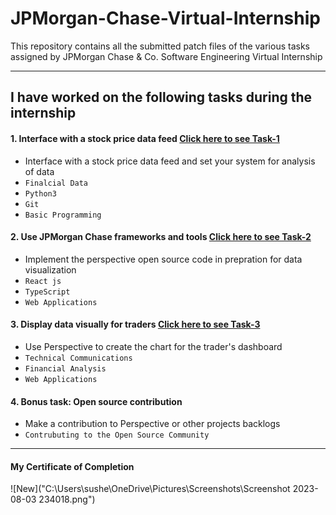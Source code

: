 # JPMorgan-Chase-Virtual-Internship
This repository contains all the submitted patch files of the various tasks assigned by JPMorgan Chase & Co. Software Engineering Virtual Internship

---
## I have worked on the following tasks during the internship
#### 1. Interface with a stock price data feed [Click here to see Task-1](https://github.com/Aman22sharma/JPMorgan-Chase-Virtual-Internship/tree/master/JPMC-tech-task-1-PY3)
- Interface with a stock price data feed and set your system for analysis of data
- `Finalcial Data` 
- `Python3`
- `Git`
- `Basic Programming`

#### 2. Use JPMorgan Chase frameworks and tools [Click here to see Task-2](https://github.com/Aman22sharma/JPMorgan-Chase-Virtual-Internship/tree/master/JPMC-tech-task-2-PY3)
- Implement the perspective open source code in prepration for data visualization 
- `React js` 
- `TypeScript`
- `Web Applications`

#### 3. Display data visually for traders [Click here to see Task-3](https://github.com/Aman22sharma/JPMorgan-Chase-Virtual-Internship/tree/master/JPMC-tech-task-3-PY3)
- Use Perspective to create the chart for the trader's dashboard  
- `Technical Communications` 
- `Financial Analysis`
- `Web Applications`
#### 4. Bonus task: Open source contribution
- Make a contribution to Perspective or other projects backlogs 
- `Contrubuting to the Open Source Community`
---
#### My Certificate of Completion
![New]("C:\Users\sushe\OneDrive\Pictures\Screenshots\Screenshot 2023-08-03 234018.png")
